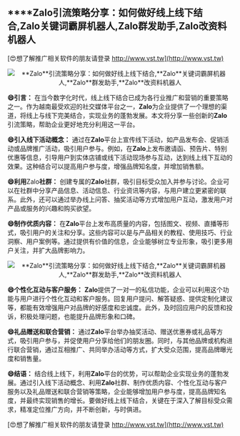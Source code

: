 ## ****Zalo**引流策略分享：如何做好线上线下结合,**Zalo**关键词霸屏机器人,**Zalo**群发助手,**Zalo**改资料机器人**

[😍想了解推广相关软件的朋友请登录 http://www.vst.tw](http://www.vst.tw)

 <center><img src="https://vst.tw/MP4/tuiguang/png/0.png" alt="**Zalo**引流策略分享：如何做好线上线下结合,**Zalo**关键词霸屏机器人,**Zalo**群发助手,**Zalo**改资料机器人"></center>

**😄引言：**
在当今数字化时代，线上线下结合已成为各行业推广和营销的重要策略之一。作为越南最受欢迎的社交媒体平台之一，**Zalo**为企业提供了一个理想的渠道，将线上与线下完美结合，实现业务的蓬勃发展。本文将分享一些创新的**Zalo**引流策略，帮助企业更好地充分利用这一平台。

**😄引入线下活动概念：**
通过在**Zalo**平台上宣传线下活动，如产品发布会、促销活动或品牌推广活动，吸引用户参与。例如，在**Zalo**上发布邀请函、预告片、特别优惠等信息，引导用户到实体店铺或线下活动现场参与互动，达到线上线下互动的效果。这种结合可以提高用户参与度，增强品牌知名度，并增加销售额。

**😄利用**Zalo**社群：**
创建专属的**Zalo**社群，吸引目标受众加入并参与讨论。企业可以在社群中分享产品信息、活动信息、行业资讯等内容，与用户建立更紧密的联系。此外，还可以通过举办线上问答、抽奖活动等方式增加用户互动，激发用户对产品或服务的兴趣和购买欲望。

**😄制作优质内容：**
在**Zalo**平台上发布高质量的内容，包括图文、视频、直播等形式，吸引用户的关注和分享。这些内容可以是与产品相关的教程、使用技巧、行业洞察、用户案例等。通过提供有价值的信息，企业能够树立专业形象，吸引更多用户关注，并扩大品牌影响力。

 <center><img src="https://vst.tw/MP4/tuiguang/png/5.png" alt="**Zalo**引流策略分享：如何做好线上线下结合,**Zalo**关键词霸屏机器人,**Zalo**群发助手,**Zalo**改资料机器人"></center>

**😄个性化互动与客户服务：**
**Zalo**提供了一对一的私信功能，企业可以利用这个功能与用户进行个性化互动和客户服务。回复用户提问、解答疑惑、提供定制化建议等，都能有效增强用户对品牌的好感度和忠诚度。此外，及时回应用户的反馈和投诉，积极处理问题，也能提升品牌形象和口碑。

**😄礼品赠送和联合营销：**
通过**Zalo**平台举办抽奖活动、赠送优惠券或礼品等方式，吸引用户参与，并促使用户分享给他们的朋友圈。同时，与其他品牌或机构进行联合营销，通过互相推广、共同举办活动等方式，扩大受众范围，提高品牌曝光度和销售量。

**😄结语：**
结合线上线下，利用**Zalo**平台的优势，可以帮助企业实现业务的蓬勃发展。通过引入线下活动概念、利用**Zalo**社群、制作优质内容、个性化互动与客户服务以及礼品赠送和联合营销等策略，企业能够增加用户参与度，提高品牌知名度，并最终实现销售的增长。要做好线上线下结合，关键在于深入了解目标受众需求，精准定位推广方向，并不断创新，与时俱进。

[😍想了解推广相关软件的朋友请登录 http://www.vst.tw](http://www.vst.tw)




